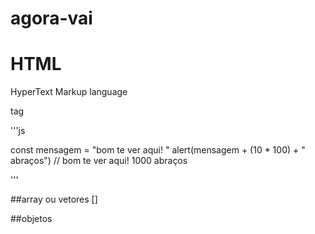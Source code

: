 # agora-vai


# HTML

HyperText Markup language

tag


'''js

const mensagem = "bom te ver aqui! "
alert(mensagem + (10 * 100) + " abraços")
// bom te ver aqui! 1000 abraços

'''

##array ou vetores
[]

##objetos